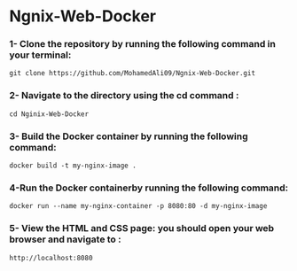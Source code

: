 # Ngnix-Web-Docker
 
### 1- Clone the repository by running the following command in your terminal:  
    git clone https://github.com/MohamedAli09/Ngnix-Web-Docker.git
### 2- Navigate to the directory using the cd command :
    cd Nginix-Web-Docker
### 3- Build the Docker container by running the following command:
    docker build -t my-nginx-image .
### 4-Run the Docker containerby running the following command:
    docker run --name my-nginx-container -p 8080:80 -d my-nginx-image
### 5- View the HTML and CSS page: you should open your web browser and navigate to :
    http://localhost:8080
